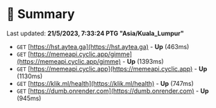 # 📖 Summary
Last updated: **21/5/2023, 7:33:24 PTG "Asia/Kuala_Lumpur"**

- `GET` [https://hst.aytea.ga](https://hst.aytea.ga) - **Up** (463ms)
- `GET` [https://memeapi.cyclic.app/gimme](https://memeapi.cyclic.app/gimme) - **Up** (1393ms)
- `GET` [https://memeapi.cyclic.app](https://memeapi.cyclic.app) - **Up** (1130ms)
- `GET` [https://klik.ml/health](https://klik.ml/health) - **Up** (747ms)
- `GET` [https://dumb.onrender.com](https://dumb.onrender.com) - **Up** (945ms)
